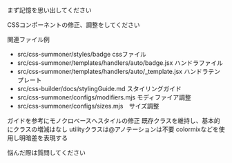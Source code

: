 まず記憶を思い出してください

CSSコンポーネントの修正、調整をしてください

関連ファイル例
- src/css-summoner/styles/badge cssファイル
- src/css-summoner/templates/handlers/auto/badge.jsx ハンドラファイル
- src/css-summoner/templates/handlers/auto/_template.jsx ハンドラテンプレート
- src/css-builder/docs/stylingGuide.md スタイリングガイド
- src/css-summoner/configs/modifiers.mjs モディファイア調整
- src/css-summoner/configs/sizes.mjs　サイズ調整

ガイドを参考にモノクロベースへスタイルの修正
既存クラスを維持し、基本的にクラスの増減はなし
utilityクラスは@アノテーションは不要
colormixなどを使用し明暗差を表現する


悩んだ際は質問してください